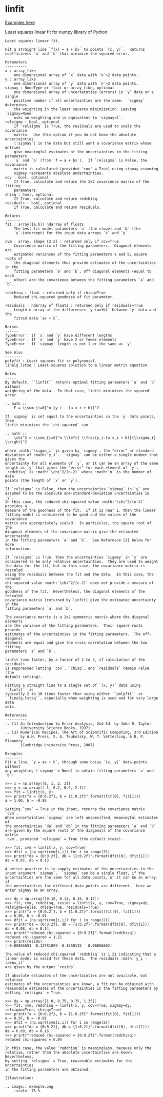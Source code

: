 linfit
======

[Examples here](http://nbviewer.ipython.org/urls/raw.github.com/djpine/linfit/master/linfit.ipynb)

Least squares linear fit for numpy library of Python

    Least squares linear fit.
    
    Fit a straight line `f(x) = a + bx` to points `(x, y)`.  Returns
    coefficients `a` and `b` that minimize the squared error.
    
    Parameters
    ----------
    x : array_like
        one dimensional array of `x` data with `n`>2 data points.
    y : array_like
        one dimensional array of `y` data with `n`>2 data points.
    sigmay : NoneType or float or array_like, optional
        one dimensional array of uncertainties (errors) in `y` data or a single
        positive number if all uncertainties are the same.  `sigmay` determines
        the weighting in the least squares minimization. Leaving `sigmay=None`
        uses no weighting and is equivalent to `sigmay=1`.
    relsigma : bool, optional
        If `relsigma` is True, the residuals are used to scale the covariance
        matrix.  Use this option if you do not know the absolute uncertainties
        (`sigmay`) in the data but still want a covariance matrix whose entries
        give meaningful estimates of the uncertainties in the fitting parameters
        `a` and `b` (from `f = a + bx`).  If `relsigma` is False, the covariance
        matrix is calculated (provided `cov` = True) using sigmay assuming
        sigmay represents absolute undertainties.
    cov : bool, optional
        If True, calculate and return the 2x2 covarience matrix of the fitting
        parameters.
    chisq : bool, optional
        If True, calculate and return redchisq.
    residuals : bool, optional
        If True, calculate and return residuals.
    
    Returns
    -------
    fit : array([a,b]) ndarray of floats
        The best fit model parameters `a` (the slope) and `b` (the
        `y`-intercept) for the input data arrays `x` and `y`
       
    cvm : array, shape (2,2) : returned only if cov=True
        Covarience matrix of the fitting parameters.  Diagonal elements are
        estimated variances of the fitting parameters a and b; square roots of
        the diagonal elements thus provide estimates of the uncertainties in the
        fitting parameters `a` and `b`. Off diagonal elements (equal to each
        other) are the covarience between the fitting parameters `a` and `b`.
          
    redchisq : float : returned only if chisq=True
        Reduced chi-squared goodness of fit parameter.
        
    residuals : ndarray of floats : returned only if residuals=True
        Length n array of the differences `y-(ax+b)` between `y`-data and the
        fitted data `ax + b`.

    Raises
    ------
    TypeError : if `x` and `y` have different lengths
    TypeError : If `x` and `y` have 2 or fewer elements
    TypeError : If `sigmay` length is not 1 or the same as `y`

    See Also
    --------
    polyfit : Least squares fit to polynomial.
    linalg.lstsq : Least-squares solution to a linear matrix equation.
                
    Notes
    -----
    By default, ``linfit`` returns optimal fitting parameters `a` and `b` without
    weighting of the data.  In that case, linfit minimizes the squared error
    
    .. math ::
        E = \\sum_{i=0}^n [y_i - (a x_i + b)]^2
   
    If `sigmay` is set equal to the uncertainties in the `y` data points, then
    linfit minimizes the `chi-squared` sum 
     
    .. math ::
        \chi^2 = \\sum_{i=0}^n \\left[ \\frac{y_i-(a x_i + b)}{\\sigma_i} \\right]^2

    where :math:`\sigma_i` is given by `sigmay`, the "error" or standard
    deviation of :math:`y_i`.  `sigmay` can be either a single number that gives the
    uncertainty for all elements of `y`, or it can be an array of the same
    length as `y` that gives the "error" for each element of `y`.
    `redchisq` is :math:`\chi^2/(n-2)` where :math:`n` is the number of data
    points (the length of `x` or `y`).
    
    If `relsigma` is False, then the uncertainties `sigmay` in `y` are
    assumed to be the absolute one-standard-deviation uncertainties in `y`.
    In this case, the reduced chi-squared value :math:`\chi^2/(n-2)` provides a
    measure of the goodness of the fit.  If it is near 1, then the linear
    fitting model is considered to be good and the values of the covariance
    matrix are appropriately scaled.  In particular, the square root of the
    diagonal elements of the covariance matrix give the estimated uncertainty
    in the fitting parameters `a` and `b`.  See Refernece [2] below for more
    information. 
    
    If `relsigma` is True, then the uncertainties `sigmay` in `y` are
    considered to be only relative uncertainties.  They are used to weight
    the data for the fit, but in this case, the covariance matrix is rescaled
    using the residuals between the fit and the data.  In this case, the reduced
    chi-squared value :math:`\chi^2/(n-2)` does not provide a measure of the
    goodness of the fit.  Nevertheless, the diagonal elements of the rescaled
    covariance matrix (returned by linfit) give the estimated uncertainty in the
    fitting parameters `a` and `b`.
    
    The covariance matrix is a 2x2 symmetric matrix where the diagonal elements
    are the variance of the fitting parameters.  Their square roots provide
    estimates of the uncertainties in the fitting parameters.  The off-diagonal
    elements are equal and give the cross correlation between the two fitting
    parameters `a` and `b`.
    
    linfit runs faster, by a factor of 2 to 3, if calculation of the residuals
    is suppressed letting `cov`, `chisq`, and `residuals` remain False (the
    default setting).
    
    Fitting a straight line to a single set of `(x, y)` data using ``linfit`` is
    typically 2 to 10 times faster than using either ``polyfit`` or 
    ``linalg.lstsq``, especially when weighting is used and for very large data
    sets.
    
    References
    ----------
    .. [1] An Introduction to Error Analysis, 2nd Ed. by John R. Taylor
           (University Science Books, 1997)
    .. [2] Numerical Recipes, The Art of Scientific Computing, 3rd Edition
           by W.H. Press, S. A. Teukolsky, W. T. Vetterling, & B. P. Flannery
           (Cambridge University Press, 2007)
    
    Examples
    --------
    Fit a line, `y = ax + b`, through some noisy `(x, y)` data-points without
    any weighting (`sigmay` = None) to obtain fitting parameters `a` and `b`:
    
    >>> x = np.array([0, 1, 2, 3])
    >>> y = np.array([-1, 0.2, 0.9, 2.1])
    >>> fit = linfit(x, y)
    >>> print("a = {0:0.2f}, b = {1:0.2f}".format(fit[0], fit[1]))
    a = 1.00, b = -0.95

    Setting `cov` = True in the input, returns the covariance matrix `cvm`.
    When uncertainties `sigmay` are left unspecified, meaningful estimates of
    the uncertainties `da` and `db` in the fitting parameters `a` and `b`
    are given by the square roots of the diagonals of the covariance matrix
    `cvm`, provided `relsigma` = True (the default state).
    
    >>> fit, cvm = linfit(x, y, cov=True)
    >>> dfit = [np.sqrt(cvm[i,i]) for i in range(2)]
    >>> print("da = {0:0.2f}, db = {1:0.2f}".format(dfit[0], dfit[1]))
    da = 0.07, db = 0.13
    
    A better practice is to supply estimates of the uncertainties in the
    input argument `sigmay`.  `sigmay` can be a single float, if the
    uncertainties are the same for all data points, or it can be an array, if
    the uncertainties for different data points are different.  Here we
    enter sigmay as an array.
    
    >>> dy = np.array([0.18, 0.13, 0.15, 0.17])
    >>> fit, cvm, redchisq, resids = linfit(x, y, cov=True, sigmay=dy, relsigma=False, chisq=True, residuals=True)
    >>> print("a = {0:0.2f}, b = {1:0.2f}".format(fit[0], fit[1]))
    a = 0.98, b = -0.91
    >>> dfit = [np.sqrt(cvm[i,i]) for i in range(2)]
    >>> print("da = {0:0.2f}, db = {1:0.2f}".format(dfit[0], dfit[1]))
    da = 0.08, db = 0.14
    >>> print("reduced chi-squared = {0:0.2f}".format(redchisq))
    reduced chi-squared = 1.21
    >>> print(resids)
    [-0.08856653  0.12781099 -0.1558115   0.06056602]
    
    The value of reduced chi-squared `redchisq` is 1.21 indicating that a
    linear model is valid for these data.  The residuals :math:`y_i - (a+bx_i)`
    are given by the output `resids`.
    
    If absolute estimates of the uncertainties are not available, but relative
    estimates of the uncertainties are known, a fit can be obtained with 
    reasonable estimates of the uncertainties in the fitting parameters by
    setting `relsigma` = True.
    
    >>> dy = np.array([1.0, 0.75, 0.75, 1.25])
    >>> fit, cvm, redchisq = linfit(x, y, cov=True, sigmay=dy, relsigma=True, chisq=True)
    >>> print("a = {0:0.2f}, b = {1:0.2f}".format(fit[0], fit[1]))
    a = 0.97, b = -0.91
    >>> dfit = [np.sqrt(cvm[i,i]) for i in range(2)]
    >>> print("da = {0:0.2f}, db = {1:0.2f}".format(dfit[0], dfit[1]))
    da = 0.09, db = 0.16
    >>> print("reduced chi-squared = {0:0.2f}".format(redchisq))
    reduced chi-squared = 0.04
    
    In this case, the value `redchisq` is meaningless, because only the
    relative, rather than the absolute uncertainties are known.  Nevertheless,
    by setting `relsigma` = True, reasonable estimates for the uncertainties
    in the fitting parameters are obtained.
    
    Illustration:
        
    .. image:: example.png
        :scale: 75 %


